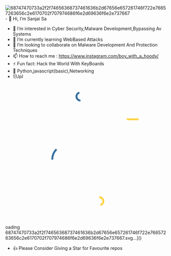 ![68747470733a2f2f74656368737461636b2d67656e657261746f722e76657263656c2e6170702f707974686f6e2d69636f6e2e737667](https://github.com/user-attachments/assets/e321f0f0-35be-430f-8220-2c5a8a360fd2)- 👋 Hi, I’m Sanjai Sa
- 👀 I’m interested in Cyber Security,Malware Development,Bypassing Av Systems
- 🌱 I’m currently learning WebBased Attacks
- 💞️ I’m looking to collaborate on Malware Development And Protection Techniques
- 📫 How to reach me : https://www.instagram.com/boy_with_a_hoody/
- ⚡ Fun fact: Hack the World With KeyBoards
- 🥷 Python,javascript(basic),Networking
- ![Upl<svg viewBox="-30 -4 570 521" xmlns="http://www.w3.org/2000/svg" id="py-icon">
  <style>
    @keyframes first {
      0% {
        stroke-dasharray: 0 1600;
      }
      50% {
        stroke-dasharray: 1600 1600;
      }
      50% {
        fill: transparent;
      }
      75%, 100% {
        fill: #3670A0;
      }
    }

    @keyframes second {
      0% {
        stroke-dasharray: 0 1600;
      }
      50% {
        stroke-dasharray: 1600 1600;
      }
      50% {
        fill: transparent;
      }
      75%, 100% {
        fill: #FED140;
      }
    }

    #py-icon {
      fill: transparent;
    }
    .first-child {
      stroke: #3670A0;
      stroke-width: 7px;
      animation: first 5s linear forwards;
      animation-iteration-count: infinite;
    }
    
    .last-child {
      stroke: #FED140;
      stroke-width: 7px;
      animation: second 5s linear forwards;
      animation-iteration-count: infinite;
    }
  </style>
  <path
    class='first-child'
    d="m116 296c0-30.328125 24.671875-55 55-55h170c13.785156 0 25-11.214844 25-25v-141c0-41.355469-33.644531-75-75-75h-70c-41.355469 0-75 33.644531-75 75v41h110c8.285156 0 15 6.714844 15 15s-6.714844 15-15 15h-181c-41.355469 0-75 33.644531-75 75v70c0 41.355469 33.644531 75 75 75h41zm105-220c-8.285156 0-15-6.714844-15-15s6.714844-15 15-15 15 6.714844 15 15-6.714844 15-15 15zm0 0" />
  <path
    class='last-child'
    d="m437 146h-41v70c0 30.328125-24.671875 55-55 55h-170c-13.785156 0-25 11.214844-25 25v141c0 41.355469 33.644531 75 75 75h70c41.355469 0 75-33.644531 75-75v-41h-110c-8.285156 0-15-6.714844-15-15s6.714844-15 15-15h181c41.355469 0 75-33.644531 75-75v-70c0-41.355469-33.644531-75-75-75zm-146 290c8.285156 0 15 6.714844 15 15s-6.714844 15-15 15-15-6.714844-15-15 6.714844-15 15-15zm0 0" />
</svg>
oading 68747470733a2f2f74656368737461636b2d67656e657261746f722e76657263656c2e6170702f707974686f6e2d69636f6e2e737667.svg…]()

- 👍 Please Consider Giving a Star for Favourite repos
